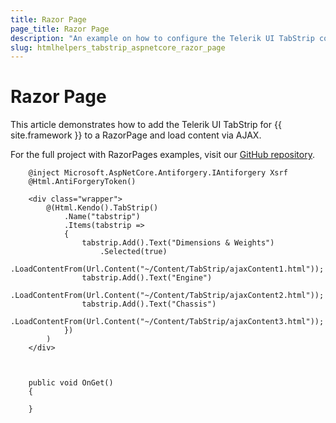 ```yaml
---
title: Razor Page
page_title: Razor Page
description: "An example on how to configure the Telerik UI TabStrip component for {{ site.framework }} in a Razor Page."
slug: htmlhelpers_tabstrip_aspnetcore_razor_page
---
```


# Razor Page

This article demonstrates how to add the Telerik UI TabStrip for {{ site.framework }} to a RazorPage and load content via AJAX.

For the full project with RazorPages examples, visit our [GitHub repository](https://github.com/telerik/ui-for-aspnet-core-examples/tree/master/Telerik.Examples.RazorPages).

```tab-HtmlHelper(csthml)        
    @inject Microsoft.AspNetCore.Antiforgery.IAntiforgery Xsrf
    @Html.AntiForgeryToken()

    <div class="wrapper">
        @(Html.Kendo().TabStrip()
            .Name("tabstrip")
            .Items(tabstrip =>
            {
                tabstrip.Add().Text("Dimensions & Weights")
                    .Selected(true)
                    .LoadContentFrom(Url.Content("~/Content/TabStrip/ajaxContent1.html"));
                tabstrip.Add().Text("Engine")
                    .LoadContentFrom(Url.Content("~/Content/TabStrip/ajaxContent2.html"));
                tabstrip.Add().Text("Chassis")
                    .LoadContentFrom(Url.Content("~/Content/TabStrip/ajaxContent3.html"));
            })
        )
    </div>
	
```
```tab-PageModel(cshtml.cs)      
	
    public void OnGet()
    {

    }
    
```
